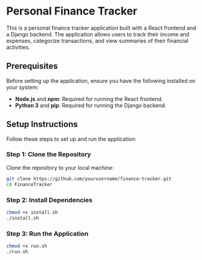 # Personal Finance Tracker

This is a personal finance tracker application built with a React frontend and a Django backend. The application allows users to track their income and expenses, categorize transactions, and view summaries of their financial activities.

## Prerequisites

Before setting up the application, ensure you have the following installed on your system:

- **Node.js** and **npm**: Required for running the React frontend.
- **Python 3** and **pip**: Required for running the Django backend.

## Setup Instructions

Follow these steps to set up and run the application:

### Step 1: Clone the Repository

Clone the repository to your local machine:

```bash
git clone https://github.com/yourusername/finance-tracker.git
cd FinanceTracker
```

### Step 2: Install Dependencies
```bash
chmod +x install.sh
./install.sh
```

### Step 3:  Run the Application
```bash
chmod +x run.sh
./run.sh
```
